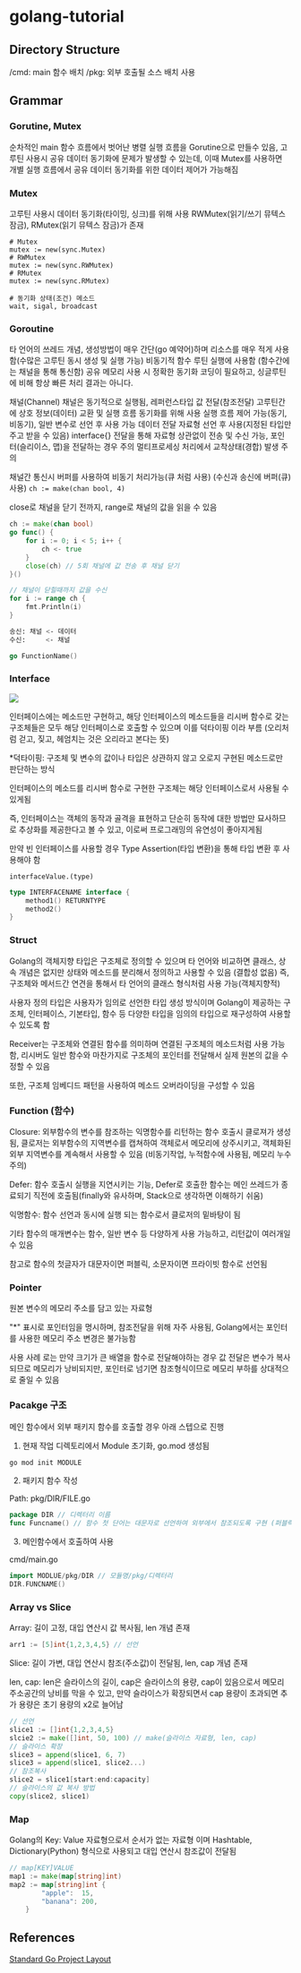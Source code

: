 # golang-tutorial

## Directory Structure
/cmd: main 함수 배치
/pkg: 외부 호출될 소스 배치 사용

## Grammar
### Gorutine, Mutex
순차적인 main 함수 흐름에서 벗어난 병렬 실행 흐름을 Gorutine으로 만들수 있음, 고루틴 사용시 공유 데이터 동기화에 문제가 발생할 수 있는데, 이때 Mutex를 사용하면 개별 실행 흐름에서 공유 데이터 동기화를 위한 데이터 제어가 가능해짐

### Mutex
고루틴 사용시 데이터 동기화(타이밍, 싱크)를 위해 사용
RWMutex(읽기/쓰기 뮤텍스 잠금), RMutex(읽기 뮤텍스 잠금)가 존재
```
# Mutex
mutex := new(sync.Mutex)
# RWMutex
mutex := new(sync.RWMutex)
# RMutex
mutex := new(sync.RMutex)

# 동기화 상태(조건) 메소드
wait, sigal, broadcast
```

### Goroutine
타 언어의 쓰레드 개념, 생성방법이 매우 간단(go 예약어)하며 리소스를 매우 적게 사용함(수많은 고루틴 동시 생성 및 실행 가능)
비동기적 함수 루틴 실행에 사용함 (함수간에는 채널을 통해 통신함)
공유 메모리 사용 시 정확한 동기화 코딩이 필요하고, 싱글루틴에 비해 항상 빠른 처리 결과는 아니다.

채널(Channel)
채널은 동기적으로 실행됨, 레퍼런스타입 값 전달(참조전달)
고루틴간에 상호 정보(데이터) 교환 및 실행 흐름 동기화를 위해 사용
실행 흐름 제어 가능(동기, 비동기), 일반 변수로 선언 후 사용 가능
데이터 전달 자료형 선언 후 사용(지정된 타입만 주고 받을 수 있음)
interface{} 전달을 통해 자료형 상관없이 전송 및 수신 가능, 포인터(슬리이스, 맵)을 전달하는 경우 주의
멀티프로세싱 처리에서 교착상태(경합) 발생 주의

채널간 통신시 버퍼를 사용하여 비동기 처리가능(큐 처럼 사용)
(수신과 송신에 버퍼(큐) 사용)
`ch := make(chan bool, 4)`

close로 채널을 닫기 전까지, range로 채널의 값을 읽을 수 있음
```go
ch := make(chan bool)
go func() {
	for i := 0; i < 5; i++ {
		ch <- true
	}
	close(ch) // 5회 채널에 값 전송 후 채널 닫기
}()

// 채널이 닫힐때까지 값을 수신
for i := range ch {
	fmt.Println(i)
}
```

```bash
송신: 채널 <- 데이터
수신:     <- 채널
```

```go
go FunctionName()
```
### Interface

![](/concepts/interface.png)

인터페이스에는 메소드만 구현하고, 해당 인터페이스의 메소드들을 리시버 함수로 갖는 구조체들은 모두 해당 인터페이스로 호출할 수 있으며 이를 덕타이핑 이라 부름 (오리처럼 걷고, 짖고, 헤엄치는 것은 오리라고 본다는 뜻)

*덕타이핑: 구조체 및 변수의 값이나 타입은 상관하지 않고 오로지 구현된 메소드로만 판단하는 방식

인터페이스의 메소드를 리시버 함수로 구현한 구조체는 해당 인터페이스로서 사용될 수 있게됨

즉, 인터페이스는 객체의 동작과 골격을 표현하고 단순히 동작에 대한 방법만 묘사하므로 추상화를 제공한다고 볼 수 있고, 이로써 프로그래밍의 유연성이 좋아지게됨

만약 빈 인터페이스를 사용할 경우 Type Assertion(타입 변환)을 통해 타입 변환 후 사용해야 함

`interfaceValue.(type)`

```go
type INTERFACENAME interface {
    method1() RETURNTYPE
    method2()
}
```

### Struct

Golang의 객체지향 타입은 구조체로 정의할 수 있으며 타 언어와 비교하면 클래스, 상속 개념은 없지만 상태와 메소드를 분리해서 정의하고 사용할 수 있음 (결합성 없음)
즉, 구조체와 메서드간 연견을 통해서 타 언어의 클래스 형식처럼 사용 가능(객체지향적)

사용자 정의 타입은 사용자가 임의로 선언한 타입 생성 방식이며 Golang이 제공하는 구조체, 인터페이스, 기본타입, 함수 등 다양한 타입을 임의의 타입으로 재구성하여 사용할 수 있도록 함

Receiver는 구조체와 연결된 함수를 의미하며 연결된 구조체의 메소드처럼 사용 가능함, 리시버도 일반 함수와 마찬가지로 구조체의 포인터를 전달해서 실제 원본의 값을 수정할 수 있음

또한, 구조체 임베디드 패턴을 사용하여 메소드 오버라이딩을 구성할 수 있음

### Function (함수)

Closure: 외부함수의 변수를 참조하는 익명함수를 리턴하는 함수 호출시 클로져가 생성됨, 클로저는 외부함수의 지역변수를 캡쳐하여 객체로서 메모리에 상주시키고, 객체화된 외부 지역변수를 계속해서 사용할 수 있음 (비동기작업, 누적함수에 사용됨, 메모리 누수 주의)

Defer: 함수 호출시 실행을 지연시키는 기능, Defer로 호출한 함수는 메인 쓰레드가 종료되기 직전에 호출됨(finally와 유사하며, Stack으로 생각하면 이해하기 쉬움)

익명함수: 함수 선언과 동시에 실행 되는 함수로서 클로저의 밑바탕이 됨

기타 함수의 매개변수는 함수, 일반 변수 등 다양하게 사용 가능하고, 리턴값이 여러개일 수 있음

참고로 함수의 첫글자가 대문자이면 퍼블릭, 소문자이면 프라이빗 함수로 선언됨

### Pointer
원본 변수의 메모리 주소를 담고 있는 자료형

"*" 표시로 포인터임을 명시하며, 참조전달을 위해 자주 사용됨, Golang에서는 포인터를 사용한 메모리 주소 변경은 불가능함

사용 사례 로는 만약 크기가 큰 배열을 함수로 전달해야하는 경우 값 전달은 변수가 복사되므로 메모리가 낭비되지만, 포인터로 넘기면 참조형식이므로 메모리 부하를 상대적으로 줄일 수 있음

### Pacakge 구조
메인 함수에서 외부 패키지 함수를 호출할 경우 아래 스텝으로 진행

1. 현재 작업 디렉토리에서 Module 초기화, go.mod 생성됨

```bash
go mod init MODULE
```

2. 패키지 함수 작성

Path: pkg/DIR/FILE.go
    
```go
package DIR // 디렉터리 이름
func Funcname() // 함수 첫 단어는 대문자로 선언하여 외부에서 참조되도록 구현 (퍼블릭 함수)
```

3. 메인함수에서 호출하여 사용

cmd/main.go

```go
import MODLUE/pkg/DIR // 모듈명/pkg/디렉터리
DIR.FUNCNAME()
```

### Array vs Slice
Array: 길이 고정, 대입 연산시 값 복사됨, len 개념 존재

```go
arr1 := [5]int{1,2,3,4,5} // 선언
```

Slice: 길이 가변, 대입 연산시 참조(주소값)이 전달됨, len, cap 개념 존재

len, cap: len은 슬라이스의 길이, cap은 슬라이스의 용량, cap이 있음으로서 메모리 주소공간의 낭비를 막을 수 있고, 만약 슬라이스가 확장되면서 cap 용량이  초과되면 추가 용량은 초기 용량의 x2로 늘어남

```go
// 선언
slice1 := []int{1,2,3,4,5}
slcie2 := make([]int, 50, 100) // make(슬라이스 자료형, len, cap)
// 슬라이스 확장
slice3 = append(slice1, 6, 7)
slice3 = append(slice1, slice2...)
// 참조복사
slice2 = slice1[start:end:capacity]
// 슬라이스의 값 복사 방법
copy(slice2, slice1)
```

### Map
Golang의 Key: Value 자료형으로서 순서가 없는 자료형 이며 Hashtable, Dictionary(Python) 형식으로 사용되고 대입 연산시 참조값이 전달됨

```go
// map[KEY]VALUE
map1 := make(map[string]int)
map2 := map[string]int {
		"apple":  15,
		"banana": 200,
	}
```

## References
[Standard Go Project Layout](https://github.com/golang-standards/project-layout/blob/master/README_ko.md)